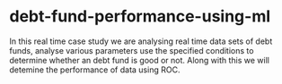 # debt-fund-performance-using-ml
In this real time case study we are analysing real time data sets of debt funds, analyse various parameters use the specified conditions to determine whether an debt fund is good or not. Along with this we will detemine the performance of data using ROC.
